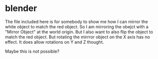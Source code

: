 # blender
The file included here is for somebody to show me how I can mirror the white object to match the red object. So I am mirroring the obejct with a "Mirror Object" at the world origin. But I also want to also flip the object to match the red object. But rotating the mirrror object on the X axis has no effect. It does allow rotations on Y and Z thought.

Maybe this is not possible?
